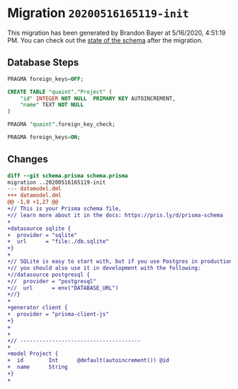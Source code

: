 # Migration `20200516165119-init`

This migration has been generated by Brandon Bayer at 5/16/2020, 4:51:19 PM.
You can check out the [state of the schema](./schema.prisma) after the migration.

## Database Steps

```sql
PRAGMA foreign_keys=OFF;

CREATE TABLE "quaint"."Project" (
    "id" INTEGER NOT NULL  PRIMARY KEY AUTOINCREMENT,
    "name" TEXT NOT NULL
)

PRAGMA "quaint".foreign_key_check;

PRAGMA foreign_keys=ON;
```

## Changes

```diff
diff --git schema.prisma schema.prisma
migration ..20200516165119-init
--- datamodel.dml
+++ datamodel.dml
@@ -1,0 +1,27 @@
+// This is your Prisma schema file,
+// learn more about it in the docs: https://pris.ly/d/prisma-schema
+
+datasource sqlite {
+  provider = "sqlite"
+  url      = "file:./db.sqlite"
+}
+
+// SQLite is easy to start with, but if you use Postgres in production
+// you should also use it in development with the following:
+//datasource postgresql {
+//  provider = "postgresql"
+//  url      = env("DATABASE_URL")
+//}
+
+generator client {
+  provider = "prisma-client-js"
+}
+
+
+// --------------------------------------
+
+model Project {
+  id        Int      @default(autoincrement()) @id
+  name      String
+}
+
```
